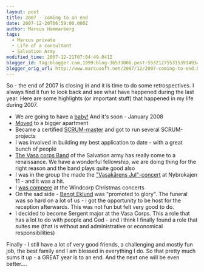 ```yaml
---
layout: post
title: 2007 - coming to an end
date: 2007-12-20T06:59:00.000Z
author: Marcus Hammarberg
tags:
  - Marcus private
  - Life of a consultant
  - Salvation Army
modified_time: 2007-12-21T07:04:49.041Z
blogger_id: tag:blogger.com,1999:blog-36533086.post-5532127553153914934
blogger_orig_url: http://www.marcusoft.net/2007/12/2007-coming-to-end.html
---
```


So - the
end of 2007 is closing in and it is time to do some retrospectives. I
always find it fun to look back and see what have happened
during the last year. Here are some highlights (or important stuff) that
happened in my life during 2007.

- We are going to have a
  [baby!](http://marcushammarberg.blogspot.com/2007/08/baby-for-real.html)
  And it's soon - <span id="SPELLING_ERROR_2"
    class="blsp-spelling-corrected">January 2008
- [Moved](http://marcushammarberg.blogspot.com/2007/05/movinging-in.html)
  to a bigger <span id="SPELLING_ERROR_3"
    class="blsp-spelling-corrected">apartment
- Became a certified
  [SCRUM-master](http://marcushammarberg.blogspot.com/2007/09/scrum-bringing-fun-back-to-development.html)
  and got to run several SCRUM-projects
- I was involved in building my best application to date - with a
  great bunch of people
- [The Vasa corps
  Band](http://marcushammarberg.blogspot.com/2007/11/vasaband-my-band.html)
  of the Salvation army has really come to a <span
    id="SPELLING_ERROR_5"
    class="blsp-spelling-corrected">renaissance. We have a
  wonderful fellowship, we are doing thing for the right reason and
  the band plays quite good also
- I was in the group the made the ["Vasakårens
  Jul"-concert](http://marcushammarberg.blogspot.com/search?q=vasak%C3%A5rens+jul)
  at Nybrokajen 11 - and it was a hit.
- I [was
  compere](http://marcushammarberg.blogspot.com/2007/12/weekend-report-part-2.html)
  at the Windcorp Christmas concerts
- On the sad side - [Bengt Eklund](http://marcushammarberg.blogspot.com/2007/04/bengt-eklund.html)
  was "promoted to glory". The funeral was so hard on a lot of us - i
  got the <span id="SPELLING_ERROR_10"
    class="blsp-spelling-corrected">opportunity to be host for
  the reception afterwards. This was not fun but felt very good to do.
- I decided to become Sergent major at the <span
    id="SPELLING_ERROR_11" class="blsp-spelling-error">Vasa
  Corps. This a role that has a lot to do with people and God - and i
  think I finally found a role that suites me (that is without and
  administrative or economical <span id="SPELLING_ERROR_12"
    class="blsp-spelling-corrected">responsibilities)

Finally - I still have a lot of very good friends, a challenging and
mostly fun job, the best family and I am blessed in everything I do. So
that pretty much sums it up - a GREAT year is to an end. And the next
one will be even better....

